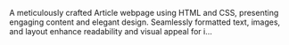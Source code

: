 A meticulously crafted Article webpage using HTML and CSS, presenting engaging content and elegant design. Seamlessly formatted text, images, and layout enhance readability and visual appeal for i… 
